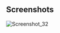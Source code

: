 ## Screenshots

![Screenshot_32](https://github.com/PampariNaresh/InternPe-Intership/assets/112836977/a45d2be0-d73c-495e-adf7-3753e7119249)


